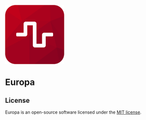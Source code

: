 <img src="https://raw.githubusercontent.com/mesaya-lab/europa/develop/europa.svg" width="192">

# Europa

## License
Europa is an open-source software licensed under the [MIT license](https://opensource.org/licenses/MIT).
